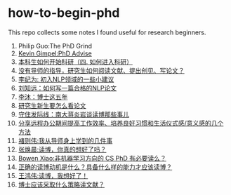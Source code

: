 # how-to-begin-phd

This repo collects some notes I found useful for research beginners. 

1. Philip Guo:The PhD Grind
2. [Kevin Gimpel:PhD Advise](https://home.ttic.edu/~kgimpel/etc/phd-advice.pdf)
3. [本科生如何开始科研（四. 如何进入科研）](https://zhuanlan.zhihu.com/p/40178338)
4. [没有导师的指导，研究生如何阅读文献、提出创见、写论文？](https://www.zhihu.com/question/23647187/answer/568803695)
5. [李纪为: 初入NLP领域的一些小建议](https://zhuanlan.zhihu.com/p/59184256)
6. [刘知远：如何写一篇合格的NLP论文](https://www.jiqizhixin.com/articles/19031101)
7. [李沐：博士这五年](https://zhuanlan.zhihu.com/p/25099638)
8. [研究生新生要怎么看论文](https://www.zhihu.com/question/304334959/answer/576588856)
9. [守住发际线：南大蒋炎岩谈读博那些事儿](https://mp.weixin.qq.com/s/S2JqnglvLP5-dpPmU-BNZA)
10. [分享远程办公期间提高工作效率、培养良好习惯和生活仪式感/意义感的几个方法](https://www.1point3acres.com/bbs/thread-664370-1-1.html)
11. [褚则伟:我从导师身上学到的几件事](https://zhuanlan.zhihu.com/p/242592577)
12. [张焕晨:读博，你真的想好了吗？](https://zhuanlan.zhihu.com/p/372884253)
13. [Bowen Xiao:非机器学习方向的 CS PhD 有必要读么？](https://www.zhihu.com/question/307580157/answer/1783828492)
14. [正确的读博动机是什么？具备什么样的能力才应该读博？](https://www.zhihu.com/question/317097438)
15. [王鸿伟:读博，我想好了！](https://zhuanlan.zhihu.com/p/383411366)
16. [博士应该采取什么策略读文献？](https://www.zhihu.com/question/37781628/answer/73633805)
